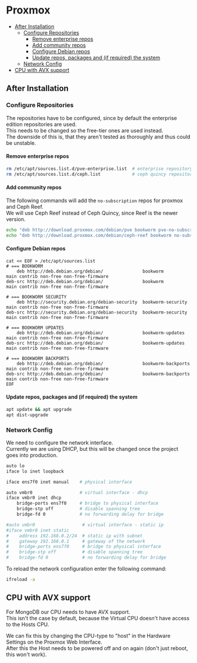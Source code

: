 # Proxmox

- [After Installation](#after-installation)
  - [Configure Repositories](#configure-repositories)
    - [Remove enterprise repos](#remove-enterprise-repos)
    - [Add community repos](#add-community-repos)
    - [Configure Debian repos](#configure-debian-repos)
    - [Update repos, packages and (if required) the system](#update-repos-packages-and-if-required-the-system)
  - [Network Config](#network-config)
- [CPU with AVX support](#cpu-with-avx-support)

<!-- 
TODO
## Installation
-->

## After Installation

### Configure Repositories

The repositories have to be configured, since by default the enterprise edition repositories are used.  
This needs to be changed so the free-tier ones are used instead.  
The downside of this is, that they aren't tested as thoroughly and thus could be unstable.

#### Remove enterprise repos

```bash
rm /etc/apt/sources.list.d/pve-enterprise.list  # enterprise repository for proxmox (requires subscription)
rm /etc/apt/sources.list.d/ceph.list            # ceph quincy repository (requires subscription)
```

#### Add community repos

The following commands will add the `no-subscription` repos for proxmox and Ceph Reef.  
We will use Ceph Reef instead of Ceph Quincy, since Reef is the newer version.

```bash
echo "deb http://download.proxmox.com/debian/pve bookworm pve-no-subscription" > /etc/apt/sources.list.d/pve-no-subscription.list 
echo "deb http://download.proxmox.com/debian/ceph-reef bookworm no-subscription" > /etc/apt/sources.list.d/ceph-reef.list 
```

#### Configure Debian repos

```
cat << EOF > /etc/apt/sources.list
# === BOOKWORM
    deb http://deb.debian.org/debian/               bookworm            main contrib non-free non-free-firmware
deb-src http://deb.debian.org/debian/               bookworm            main contrib non-free non-free-firmware

# === BOOKWORM SECURITY
    deb http://security.debian.org/debian-security  bookworm-security   main contrib non-free non-free-firmware
deb-src http://security.debian.org/debian-security  bookworm-security   main contrib non-free non-free-firmware

# === BOOKWORM UPDATES
    deb http://deb.debian.org/debian/               bookworm-updates    main contrib non-free non-free-firmware
deb-src http://deb.debian.org/debian/               bookworm-updates    main contrib non-free non-free-firmware

# === BOOKWORM BACKPORTS
    deb http://deb.debian.org/debian/               bookworm-backports  main contrib non-free non-free-firmware
deb-src http://deb.debian.org/debian/               bookworm-backports  main contrib non-free non-free-firmware
EOF
```

#### Update repos, packages and (if required) the system

```bash
apt update && apt upgrade
apt dist-upgrade
```

### Network Config

We need to configure the network interface.  
Currently we are using DHCP, but this will be changed once the project goes into production.

```bash
auto lo
iface lo inet loopback

iface ens7f0 inet manual    # physical interface

auto vmbr0                  # virtual interface - dhcp
iface vmbr0 inet dhcp
    bridge-ports ens7f0     # bridge to physical interface
    bridge-stp off          # disable spanning tree
    bridge-fd 0             # no forwarding delay for bridge

#auto vmbr0                  # virtual interface - static ip
#iface vmbr0 inet static
#    address 192.168.0.2/24  # static ip with subnet
#    gateway 192.168.0.1     # gateway of the network
#    bridge-ports ens7f0     # bridge to physical interface
#    bridge-stp off          # disable spanning tree
#    bridge-fd 0             # no forwarding delay for bridge
```

To reload the network configuration enter the following command:

```bash
ifreload -a
```

## CPU with AVX support

For MongoDB our CPU needs to have AVX support.  
This isn't the case by default, because the Virtual CPU doesn't have access to the Hosts CPU.

We can fix this by changing the CPU-type to "host" in the Hardware Settings on the Proxmox Web Interface.  
After this the Host needs to be powered off and on again (don't just reboot, this won't work).

